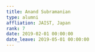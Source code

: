 ```yaml
---
title: Anand Subramanian
type: alumni
affliation: JAIST, Japan
rank: 7
date: 2019-02-01 00:00:00
date_leave: 2019-05-01 00:00:00
---
```

